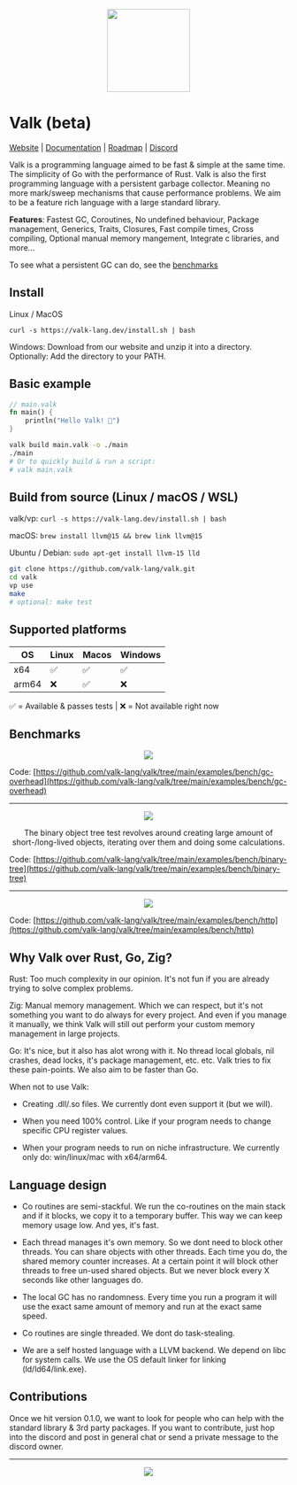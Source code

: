 
<div align="center"><p>
    <img height="150" style="height: 150px" src="https://raw.githubusercontent.com/valk-lang/valk/main/misc/valk.svg">
</p></div>

# Valk (beta)

[Website](https://valk-lang.dev) | [Documentation](https://github.com/valk-lang/valk/blob/main/docs/docs.md) | [Roadmap](https://github.com/valk-lang/valk/blob/main/ROADMAP.md) | [Discord](https://discord.gg/RwEGqdSERA)

Valk is a programming language aimed to be fast & simple at the same time. The simplicity of Go with the performance of Rust. Valk is also the first programming language with a persistent garbage collector. Meaning no more mark/sweep mechanisms that cause performance problems. We aim to be a feature rich language with a large standard library.

**Features**: Fastest GC, Coroutines, No undefined behaviour, Package management, Generics, Traits, Closures, Fast compile times, Cross compiling, Optional manual memory mangement, Integrate c libraries, and more...

To see what a persistent GC can do, see the [benchmarks](#benchmarks)

## Install

Linux / MacOS

```
curl -s https://valk-lang.dev/install.sh | bash
```

Windows: Download from our website and unzip it into a directory. Optionally: Add the directory to your PATH.


## Basic example

```rust
// main.valk
fn main() {
    println("Hello Valk! 🎉")
}
```

```sh
valk build main.valk -o ./main
./main
# Or to quickly build & run a script:
# valk main.valk
```

## Build from source (Linux / macOS / WSL)

valk/vp: `curl -s https://valk-lang.dev/install.sh | bash`

macOS: `brew install llvm@15 && brew link llvm@15`

Ubuntu / Debian: `sudo apt-get install llvm-15 lld`

```bash
git clone https://github.com/valk-lang/valk.git
cd valk
vp use
make
# optional: make test
```

## Supported platforms

| OS | Linux | Macos | Windows |
|--|--|--|--|
| x64 | ✅ | ✅ | ✅ |
| arm64 | ❌ | ✅ | ❌ |

✅️ = Available & passes tests | ❌️ = Not available right now

## Benchmarks

<div align="center"><p>
    <img src="https://raw.githubusercontent.com/valk-lang/valk/main/misc/valk-gc.png">
</p>
</div>

Code: [https://github.com/valk-lang/valk/tree/main/examples/bench/gc-overhead](https://github.com/valk-lang/valk/tree/main/examples/bench/gc-overhead)

---

<div align="center"><p>
    <img src="https://raw.githubusercontent.com/valk-lang/valk/main/misc/valk-bintree.png">
</p>
The binary object tree test revolves around creating large amount of short-/long-lived objects, iterating over them and doing some calculations.
</div>

Code: [https://github.com/valk-lang/valk/tree/main/examples/bench/binary-tree](https://github.com/valk-lang/valk/tree/main/examples/bench/binary-tree)

---

<div align="center"><p>
    <img src="https://raw.githubusercontent.com/valk-lang/valk/main/misc/valk-http.png">
</p></div>

Code: [https://github.com/valk-lang/valk/tree/main/examples/bench/http](https://github.com/valk-lang/valk/tree/main/examples/bench/http)

## Why Valk over Rust, Go, Zig?

Rust: Too much complexity in our opinion. It's not fun if you are already trying to solve complex problems.

Zig: Manual memory management. Which we can respect, but it's not something you want to do always for every project. And even if you manage it manually, we think Valk will still out perform your custom memory management in large projects.

Go: It's nice, but it also has alot wrong with it. No thread local globals, nil crashes, dead locks, it's package management, etc. etc. Valk tries to fix these pain-points. We also aim to be faster than Go.

When not to use Valk:

- Creating .dll/.so files. We currently dont even support it (but we will).

- When you need 100% control. Like if your program needs to change specific CPU register values.

- When your program needs to run on niche infrastructure. We currently only do: win/linux/mac with x64/arm64.

## Language design

- Co routines are semi-stackful. We run the co-routines on the main stack and if it blocks, we copy it to a temporary buffer. This way we can keep memory usage low. And yes, it's fast.

- Each thread manages it's own memory. So we dont need to block other threads. You can share objects with other threads. Each time you do, the shared memory counter increases. At a certain point it will block other threads to free un-used shared objects. But we never block every X seconds like other languages do.

- The local GC has no randomness. Every time you run a program it will use the exact same amount of memory and run at the exact same speed.

- Co routines are single threaded. We dont do task-stealing.

- We are a self hosted language with a LLVM backend. We depend on libc for system calls. We use the OS default linker for linking (ld/ld64/link.exe).

## Contributions

Once we hit version 0.1.0, we want to look for people who can help with the standard library & 3rd party packages. If you want to contribute, just hop into the discord and post in general chat or send a private message to the discord owner.

---

<div align="center"><p>
    <img src="https://raw.githubusercontent.com/valk-lang/valk/main/misc/valko-circle.png">
</p>
</div>
